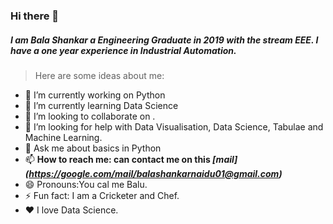 ### Hi there 👋


##### I am Bala Shankar a Engineering Graduate in 2019 with the stream EEE. I have a one year experience in Industrial Automation. 

> Here are some ideas about me:

- 🔭 I’m currently working on Python
- 🌱 I’m currently learning  Data Science
- 👯 I’m looking to collaborate on .
- 🤔 I’m looking for help with Data Visualisation, Data Science, Tabulae and Machine Learning.
- 💬 Ask me about basics in Python
- 📫 **How to reach me: can contact me on this *[mail] (https://google.com/mail/balashankarnaidu01@gmail.com)***
- 😄 Pronouns:You cal me Balu.
- ⚡ Fun fact: I am a Cricketer and Chef.
- :heart: I love Data Science.

